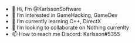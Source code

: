 - 👋 Hi, I’m @KarlssonSoftware
- 👀 I’m interested in GameHacking, GameDev
- 🌱 I’m currently learning C++, DirectX
- 💞️ I’m looking to collaborate on Nothing currenlty
- 📫 How to reach me Discord: Karlsson#5355
